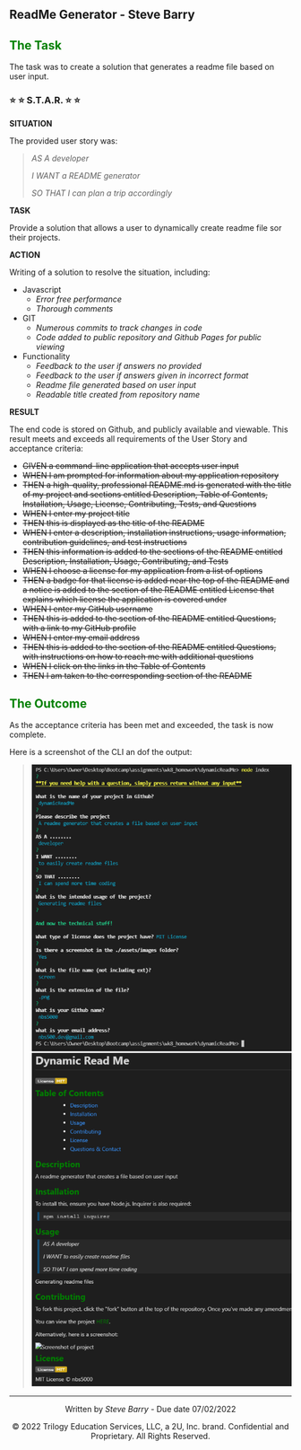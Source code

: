 ## ReadMe Generator - Steve Barry

## <span style="color:green"> The Task</span>

The task was to create a solution that generates a readme file based on user input.

### ⭐ ⭐ S.T.A.R. ⭐ ⭐

**SITUATION**

The provided user story was: 

> <span style="font-style:italic">AS A developer</span>
> 
> <span style="font-style:italic">I WANT a README generator</span>
>
> <span style="font-style:italic">SO THAT I can plan a trip accordingly</span>

**TASK**

Provide a solution that allows a user to dynamically create readme file sor their projects.

**ACTION**

Writing of a solution to resolve the situation, including:

* Javascript
  * *Error free performance*
  * *Thorough comments*
* GIT
  * *Numerous commits to track changes in code*
  * *Code added to public repository and Github Pages for public viewing*
* Functionality
  * *Feedback to the user if answers no provided*
  * *Feedback to the user if answers given in incorrect format*
  * *Readme file generated based on user input*
  * *Readable title created from repository name*

**RESULT**

The end code is stored on Github, and publicly available and viewable. This result meets and exceeds all requirements of the User Story and acceptance criteria:

* ~~GIVEN a command-line application that accepts user input~~
* ~~WHEN I am prompted for information about my application repository~~
* ~~THEN a high-quality, professional README.md is generated with the title of my project and sections entitled Description, Table of Contents, Installation, Usage, License, Contributing, Tests, and Questions~~
* ~~WHEN I enter my project title~~
* ~~THEN this is displayed as the title of the README~~
* ~~WHEN I enter a description, installation instructions, usage information, contribution guidelines, and test instructions~~
* ~~THEN this information is added to the sections of the README entitled Description, Installation, Usage, Contributing, and Tests~~
* ~~WHEN I choose a license for my application from a list of options~~
* ~~THEN a badge for that license is added near the top of the README and a notice is added to the section of the README entitled License that explains which license the application is covered under~~
* ~~WHEN I enter my GitHub username~~
* ~~THEN this is added to the section of the README entitled Questions, with a link to my GitHub profile~~
* ~~WHEN I enter my email address~~
* ~~THEN this is added to the section of the README entitled Questions, with instructions on how to reach me with additional questions~~
* ~~WHEN I click on the links in the Table of Contents~~
* ~~THEN I am taken to the corresponding section of the README~~

## <span style="color:green"> The Outcome</span>

As the acceptance criteria has been met and exceeded, the task is now complete. 

Here is a screenshot of the CLI an dof the output:

> ![Screenshot of the Dynamic Readme CLI](./assets/images/screen.png "Screenshot of the Dynamic Readme CLI")
> ![Screenshot of the preview of the output reademe file](./assets/images/preview.png "Screenshot of the preview of the output reademe file")
---
<p style="text-align:center;">Written by <span style="font-style:italic">Steve Barry</span> - Due date 07/02/2022</p>

<p style="text-align:center;">© 2022 Trilogy Education Services, LLC, a 2U, Inc. brand. Confidential and Proprietary. All Rights Reserved.</p>
